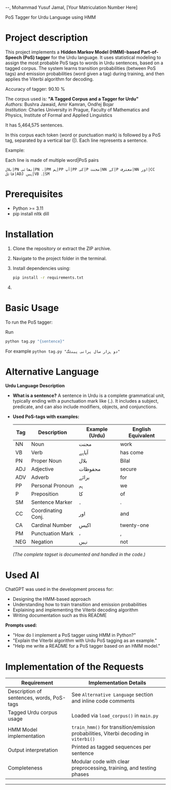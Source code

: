 
--, Mohammad Yusuf Jamal, [Your Matriculation Number Here]

PoS Tagger for Urdu Language using HMM

# Project description

This project implements a **Hidden Markov Model (HMM)-based Part-of-Speech (PoS) tagger** for the Urdu language. It uses statistical modeling to assign the most probable PoS tags to words in Urdu sentences, based on a tagged corpus. The system learns transition probabilities (between PoS tags) and emission probabilities (word given a tag) during training, and then applies the Viterbi algorithm for decoding.

Accuracy of tagger: 90.10 %

The corpus used is:
**"A Tagged Corpus and a Tagger for Urdu"**  
*Authors:* Bushra Jawaid, Amir Kamran, Ondřej Bojar  
*Institution:* Charles University in Prague, Faculty of Mathematics and Physics, Institute of Formal and Applied Linguistics

It has 5,464,575 sentences.

In this corpus each token (word or punctuation mark) is followed by a PoS tag, separated by a vertical bar (|). Each line represents a sentence.

Example: 

Each line is made of multiple word|PoS pairs
```
بلال|PN بھائی|PN ،|PM ہم|PP آپ|PP کی|P محنت|NN کے|P معترف|NN اور|CC قائل|ADJ ہیں|VB ۔|SM
```



# Prerequisites

- Python >= 3.11
- pip install nltk dill

# Installation

1. Clone the repository or extract the ZIP archive.
2. Navigate to the project folder in the terminal.
3. Install dependencies using:

   ```bash
   pip install -r requirements.txt
   ```


4. 

# Basic Usage

To run the PoS tagger:

Run 
```bash
python tag.py "{sentence}"
``` 

For example `python tag.py "دو ہزار سال پرانی پینٹگ"` 

<!-- The program will:

* Load and preprocess the tagged corpus
* Train an HMM model using the corpus
* Apply the trained model to tag new sentences
* Output tagged sequences

Sample output:

```
Sentence: بلال بھائی ، ہم آپ کی محنت کے معترف اور قائل ہیں ۔
Tags:    PN   PN     PM PP PP  P    NN     P  NN     CC  ADJ  VB SM
``` -->

# Alternative Language

**Urdu Language Description**

* **What is a sentence?**
  A sentence in Urdu is a complete grammatical unit, typically ending with a punctuation mark like (۔). It includes a subject, predicate, and can also include modifiers, objects, and conjunctions.

* **Used PoS-tags with examples:**

  | Tag | Description        | Example (Urdu) | English Equivalent |
  | --- | ------------------ | -------------- | ------------------ |
  | NN  | Noun               | محنت           | work               |
  | VB  | Verb               | آیاہے          | has come           |
  | PN  | Proper Noun        | بلال           | Bilal              |
  | ADJ | Adjective          | محفوظات        | secure             |
  | ADV | Adverb             | برائے          | for                |
  | PP  | Personal Pronoun   | ہم             | we                 |
  | P   | Preposition        | کا             | of                 |
  | SM  | Sentence Marker    | ۔              | .                  |
  | CC  | Coordinating Conj. | اور            | and                |
  | CA  | Cardinal Number    | اکیس           | twenty-one         |
  | PM  | Punctuation Mark   | ،              | ,                  |
  | NEG | Negation           | نہیں           | not                |

  *(The complete tagset is documented and handled in the code.)*

# Used AI

ChatGPT was used in the development process for:

* Designing the HMM-based approach
* Understanding how to train transition and emission probabilities
* Explaining and implementing the Viterbi decoding algorithm
* Writing documentation such as this README

**Prompts used:**

* "How do I implement a PoS tagger using HMM in Python?"
* "Explain the Viterbi algorithm with Urdu PoS tagging as an example."
* "Help me write a README for a PoS tagger based on an HMM model."

# Implementation of the Requests

| Requirement                               | Implementation Details                                                               |
| ----------------------------------------- | ------------------------------------------------------------------------------------ |
| Description of sentences, words, PoS-tags | See `Alternative Language` section and inline code comments                          |
| Tagged Urdu corpus usage                  | Loaded via `load_corpus()` in `main.py`                                              |
| HMM Model implementation                  | `train_hmm()` for transition/emission probabilities, Viterbi decoding in `viterbi()` |
| Output interpretation                     | Printed as tagged sequences per sentence                                             |
| Completeness                              | Modular code with clear preprocessing, training, and testing phases                  |

---



